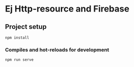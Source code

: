 # Ej Http-resource and Firebase

## Project setup
```
npm install
```

### Compiles and hot-reloads for development
```
npm run serve
```
